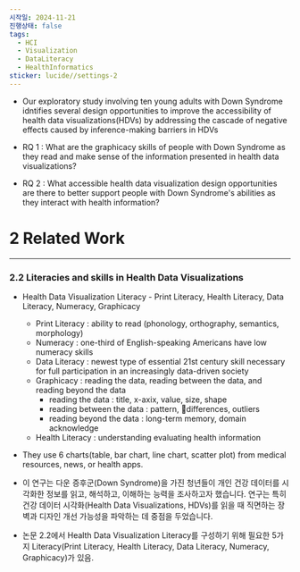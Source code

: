 ```yaml
---
시작일: 2024-11-21
진행상태: false
tags:
  - HCI
  - Visualization
  - DataLiteracy
  - HealthInformatics
sticker: lucide//settings-2
---
```

- Our exploratory study involving ten young adults with Down Syndrome idntifies several design opportunities to improve the accessibility of health data visualizations(HDVs) by addressing the cascade of negative effects caused by inference-making barriers in HDVs

- RQ 1 : What are the graphicacy skills of people with Down Syndrome as they read and make sense of the information presented in health data visualizations?
- RQ 2 : What accessible health data visualization design opportunities are there to better support people with Down Syndrome's abilities as they interact with health information?


# 2 Related Work
---
### 2.2 Literacies and skills in Health Data Visualizations
- Health Data Visualization Literacy  - Print Literacy, Health Literacy, Data Literacy, Numeracy, Graphicacy
	- Print Literacy : ability to read (phonology, orthography, semantics, morphology)
	- Numeracy : one-third of English-speaking Americans have low numeracy skills
	- Data Literacy : newest type of essential 21st century skill necessary for full participation in an increasingly data-driven society
	- Graphicacy : reading the data, reading between the data, and reading beyond the data
		- reading the data : title, x-axix, value, size, shape
		- reading between the data : pattern, differences, outliers
		- reading beyond the data : long-term memory, domain acknowledge
	- Health Literacy : understanding evaluating health information

- They use 6 charts(table, bar chart, line chart, scatter plot) from medical resources, news, or health apps. 



- 이 연구는 다운 증후군(Down Syndrome)을 가진 청년들이 개인 건강 데이터를 시각화한 정보를 읽고, 해석하고, 이해하는 능력을 조사하고자 했습니다. 연구는 특히 건강 데이터 시각화(Health Data Visualizations, HDVs)를 읽을 때 직면하는 장벽과 디자인 개선 가능성을 파악하는 데 중점을 두었습니다.

- 논문 2.2에서 Health Data Visualization Literacy를 구성하기 위해 필요한 5가지 Literacy(Print Literacy, Health Literacy, Data Literacy, Numeracy, Graphicacy)가 있음.